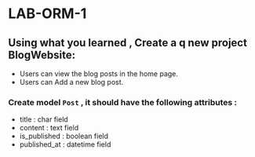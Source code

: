 # LAB-ORM-1

## Using what you learned , Create a q new project BlogWebsite:
- Users can view the blog posts in the home page.
- Users can Add a new blog post. 


### Create model `Post` , it should have the following attributes :
- title : char field
- content : text field
- is_published : boolean field
- published_at : datetime field
